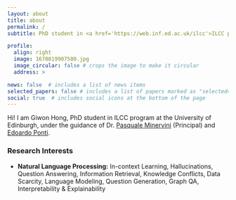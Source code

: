 ```yaml
---
layout: about
title: about
permalink: /
subtitle: PhD student in <a href='https://web.inf.ed.ac.uk/ilcc'>ILCC program</a> at the University of Edinburgh 

profile:
  align: right
  image: 1670819907580.jpg
  image_circular: false # crops the image to make it circular
  address: >

news: false  # includes a list of news items
selected_papers: false # includes a list of papers marked as "selected={true}"
social: true  # includes social icons at the bottom of the page
---
```


Hi! I am Giwon Hong, PhD student in ILCC program at the University of Edinburgh, under the guidance of Dr. <a href='https://neuralnoise.com/'>Pasquale Minervini</a> (Principal) and <a href='https://ducdauge.github.io/'>Edoardo Ponti</a>.

### Research Interests

- **Natural Language Processing:** In-context Learning, Hallucinations, Question Answering, Information Retrieval, Knowledge Conflicts, Data Scarcity, Language Modeling, Question Generation, Graph QA, Interpretability & Explainability
